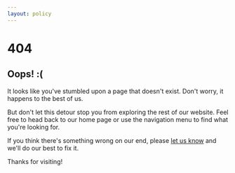 ```yaml
---
layout: policy
---
```


# 404

## Oops! :(
  
It looks like you've stumbled upon a page that doesn't exist. Don't worry, it happens to the best of us.

But don't let this detour stop you from exploring the rest of our website. Feel free to head back to our home page or use the navigation menu to find what you're looking for.

If you think there's something wrong on our end, please [let us know](/contact) and we'll do our best to fix it.

Thanks for visiting!

